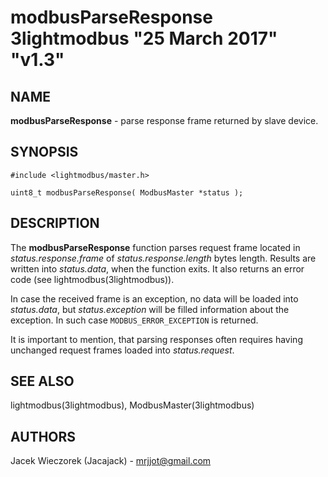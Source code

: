 # modbusParseResponse 3lightmodbus "25 March 2017" "v1.3"

## NAME
**modbusParseResponse** - parse response frame returned by slave device.

## SYNOPSIS
`#include <lightmodbus/master.h>`

`uint8_t modbusParseResponse( ModbusMaster *status );`

## DESCRIPTION
The **modbusParseResponse** function parses request frame located in *status.response.frame* of *status.response.length* bytes length. Results are written into *status.data*, when the function exits. It also returns an error code (see lightmodbus(3lightmodbus)).

In case the received frame is an exception, no data will be loaded into *status.data*, but *status.exception* will be filled information about the exception. In such case `MODBUS_ERROR_EXCEPTION` is returned.

It is important to mention, that parsing responses often requires having unchanged request frames loaded into *status.request*.

## SEE ALSO
lightmodbus(3lightmodbus), ModbusMaster(3lightmodbus)

## AUTHORS
Jacek Wieczorek (Jacajack) - mrjjot@gmail.com
